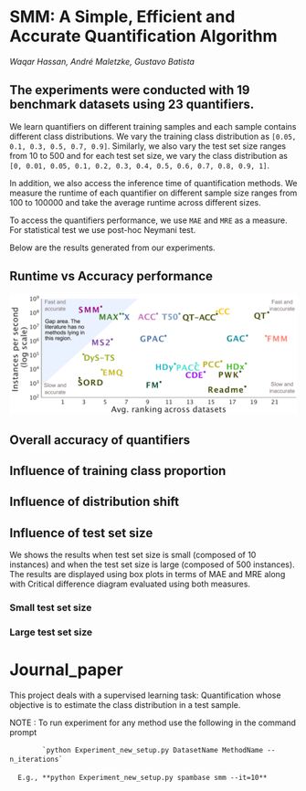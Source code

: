 # SMM: A Simple, Efficient and Accurate Quantification Algorithm
*Waqar Hassan, André Maletzke,  Gustavo Batista*

## The experiments were conducted with 19 benchmark datasets using 23 quantifiers.
We learn quantifiers on different training samples and each sample contains different class distributions. We vary the training class distribution as `[0.05, 0.1, 0.3, 0.5, 0.7, 0.9]`. Similarly, we also vary the test set size ranges from 10 to 500 and for each test set size, we vary the class distribution as `[0, 0.01, 0.05, 0.1, 0.2, 0.3, 0.4, 0.5, 0.6, 0.7, 0.8, 0.9, 1]`.

In addition, we also access the inference time of quantification methods. We measure the runtime of each quantifier on different sample size ranges from 100 to 100000 and take the average runtime across different sizes.

To access the quantifiers performance, we use `MAE` and `MRE` as a measure. For statistical test we use post-hoc Neymani test.

Below are the results generated from our experiments.

## Runtime vs Accuracy performance

<div>
<p align= "center">
      <img src = "Figures/Fig_instXrank.pdf" title = "A time and accuracy plot">
</p>
</div>

## Overall accuracy of quantifiers

## Influence of training class proportion

## Influence of distribution shift

## Influence of test set size
We shows the results when test set size is small (composed of 10 instances) and when the test set size is large (composed of 500 instances).
The results are displayed using box plots in terms of MAE and MRE along with Critical difference diagram evaluated using both measures.

### Small test set size


### Large test set size

# Journal_paper
This project deals with a supervised learning task: Quantification whose objective is to estimate the class distribution in a test sample.

NOTE : To run experiment for any method use the following in the command prompt

            `python Experiment_new_setup.py DatasetName MethodName --n_iterations`
            
      E.g., **python Experiment_new_setup.py spambase smm --it=10**
